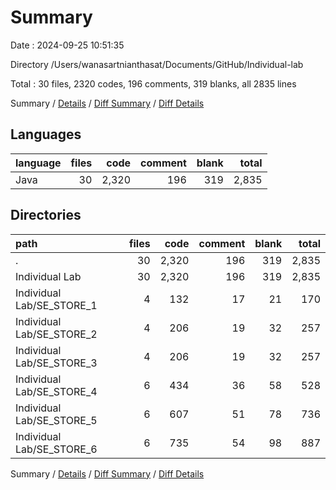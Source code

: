 # Summary

Date : 2024-09-25 10:51:35

Directory /Users/wanasartnianthasat/Documents/GitHub/Individual-lab

Total : 30 files,  2320 codes, 196 comments, 319 blanks, all 2835 lines

Summary / [Details](details.md) / [Diff Summary](diff.md) / [Diff Details](diff-details.md)

## Languages
| language | files | code | comment | blank | total |
| :--- | ---: | ---: | ---: | ---: | ---: |
| Java | 30 | 2,320 | 196 | 319 | 2,835 |

## Directories
| path | files | code | comment | blank | total |
| :--- | ---: | ---: | ---: | ---: | ---: |
| . | 30 | 2,320 | 196 | 319 | 2,835 |
| Individual Lab | 30 | 2,320 | 196 | 319 | 2,835 |
| Individual Lab/SE_STORE_1 | 4 | 132 | 17 | 21 | 170 |
| Individual Lab/SE_STORE_2 | 4 | 206 | 19 | 32 | 257 |
| Individual Lab/SE_STORE_3 | 4 | 206 | 19 | 32 | 257 |
| Individual Lab/SE_STORE_4 | 6 | 434 | 36 | 58 | 528 |
| Individual Lab/SE_STORE_5 | 6 | 607 | 51 | 78 | 736 |
| Individual Lab/SE_STORE_6 | 6 | 735 | 54 | 98 | 887 |

Summary / [Details](details.md) / [Diff Summary](diff.md) / [Diff Details](diff-details.md)